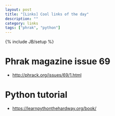 ```yaml
---
layout: post
title: "[Links] Cool links of the day"
description: ""
category: links
tags: ["phrak", "python"]
---
```

{% include JB/setup %}

# Phrak magazine issue 69
- http://phrack.org/issues/69/1.html

# Python tutorial
- https://learnpythonthehardway.org/book/
